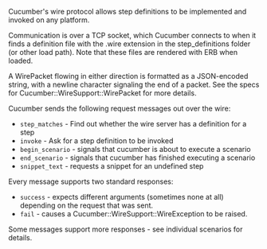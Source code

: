 Cucumber's wire protocol allows step definitions to be
implemented and invoked on any platform.

Communication is over a TCP socket, which Cucumber connects to when it finds
a definition file with the .wire extension in the step_definitions folder
(or other load path). Note that these files are rendered with ERB when loaded.

A WirePacket flowing in either direction is formatted as a JSON-encoded
string, with a newline character signaling the end of a packet. See the
specs for Cucumber::WireSupport::WirePacket for more details.

Cucumber sends the following request messages out over the wire:

* `step_matches` - Find out whether the wire server has a definition for a step
* `invoke` - Ask for a step definition to be invoked
* `begin_scenario` - signals that cucumber is about to execute a scenario
* `end_scenario` - signals that cucumber has finished executing a scenario
* `snippet_text` - requests a snippet for an undefined step

Every message supports two standard responses:

* `success` - expects different arguments (sometimes none at all) depending
  on the request that was sent.
* `fail` - causes a Cucumber::WireSupport::WireException to be raised.

Some messages support more responses - see individual scenarios for details.
